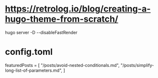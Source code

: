 # https://retrolog.io/blog/creating-a-hugo-theme-from-scratch/

hugo server -D --disableFastRender

# config.toml

featuredPosts = [
"/posts/avoid-nested-conditionals.md",
"/posts/simplify-long-list-of-parameters.md",
]
